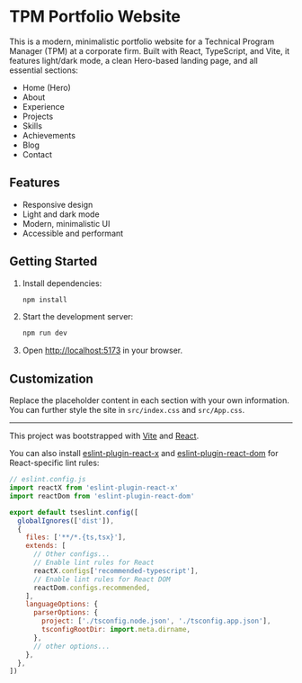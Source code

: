 # TPM Portfolio Website

This is a modern, minimalistic portfolio website for a Technical Program Manager (TPM) at a corporate firm. Built with React, TypeScript, and Vite, it features light/dark mode, a clean Hero-based landing page, and all essential sections:

- Home (Hero)
- About
- Experience
- Projects
- Skills
- Achievements
- Blog
- Contact

## Features
- Responsive design
- Light and dark mode
- Modern, minimalistic UI
- Accessible and performant

## Getting Started

1. Install dependencies:
   ```sh
   npm install
   ```
2. Start the development server:
   ```sh
   npm run dev
   ```
3. Open [http://localhost:5173](http://localhost:5173) in your browser.

## Customization
Replace the placeholder content in each section with your own information. You can further style the site in `src/index.css` and `src/App.css`.

---

This project was bootstrapped with [Vite](https://vitejs.dev/) and [React](https://react.dev/).

You can also install [eslint-plugin-react-x](https://github.com/Rel1cx/eslint-react/tree/main/packages/plugins/eslint-plugin-react-x) and [eslint-plugin-react-dom](https://github.com/Rel1cx/eslint-react/tree/main/packages/plugins/eslint-plugin-react-dom) for React-specific lint rules:

```js
// eslint.config.js
import reactX from 'eslint-plugin-react-x'
import reactDom from 'eslint-plugin-react-dom'

export default tseslint.config([
  globalIgnores(['dist']),
  {
    files: ['**/*.{ts,tsx}'],
    extends: [
      // Other configs...
      // Enable lint rules for React
      reactX.configs['recommended-typescript'],
      // Enable lint rules for React DOM
      reactDom.configs.recommended,
    ],
    languageOptions: {
      parserOptions: {
        project: ['./tsconfig.node.json', './tsconfig.app.json'],
        tsconfigRootDir: import.meta.dirname,
      },
      // other options...
    },
  },
])
```
